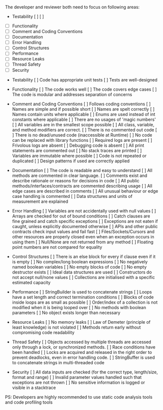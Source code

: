 The developer and reviewer both need to focus on following areas:
  
- Testability               [ ]         [ ] 
- [ ] Functionality
- [ ] Comment and Coding Conventions
- [ ] Documentation
- [ ] Error Handling
- [ ] Control Structures
- [ ] Performance
- [ ] Resource Leaks
- [ ] Thread Safety
- [ ] Security
 
- Testability
  [ ] Code has appropriate unit tests
  [ ] Tests are well-designed

- Functionality
  [ ] The code works well
  [ ] The code covers edge cases
  [ ] The code is modular and addresses separation of concerns
 
- Comment and Coding Conventions
  [ ] Follows coding conventions
  [ ] Names are simple and if possible short
  [ ] Names are spelt correctly
  [ ] Names contain units where applicable
  [ ] Enums are used instead of int constants where applicable
  [ ] There are no usages of 'magic numbers'
  [ ] All variables are in the smallest scope possible
  [ ] All class, variable, and method modifiers are correct.
  [ ] There is no commented out code
  [ ] There is no dead/unused code (inaccessible at Runtime)
  [ ] No code can be replaced with library functions
  [ ] Required logs are present
  [ ] Frivolous logs are absent
  [ ] Debugging code is absent
  [ ] All print statements are commented out
  [ ] No stack traces are printed
  [ ] Variables are immutable where possible
  [ ] Code is not repeated or duplicated
  [ ] Design patterns if used are correctly applied

- Documentation
  [ ] The code is readable and easy to understand 
  [ ] All methods are commented in clear language.
  [ ] Comments exist and describe rationale or reasons for decisions in code
  [ ] All public methods/interfaces/contracts are commented describing usage
  [ ] All edge cases are described in comments
  [ ] All unusual behaviour or edge case handling is commented
  [ ] Data structures and units of measurement are explained

- Error Handling
  [ ] Variables are not accidentally used with null values
  [ ] Arrays are checked for out of bound conditions
  [ ] Catch clauses are fine grained and catch specific exceptions
  [ ] Exceptions are not eaten if caught, unless explicitly documented otherwise
  [ ] APIs and other public contracts check input values and fail fast
  [ ] Files/Sockets/Cursors and other resources are properly closed even when an exception occurs in using them
  [ ] Null/None are not returned from any method
  [ ] Floating point numbers are not compared for equality

- Control Structures
  [ ] There is an else block for every if clause even if it is empty
  [ ] No complex/long boolean expressions
  [ ] No negatively named boolean variables
  [ ] No empty blocks of code
  [ ] No empty destructor exists 
  [ ] Ideal data structures are used
  [ ] Constructors do not accept null/none values
  [ ] Collections are initialised with a specific estimated capacity

- Performance
  [ ] StringBuilder is used to concatenate strings
  [ ] Loops have a set length and correct termination conditions
  [ ] Blocks of code inside loops are as small as possible
  [ ] Order/index of a collection is not modified when it is being looped over
  [ ] No methods with boolean parameters
  [ ] No object exists longer than necessary
 
- Resource Leaks
  [ ] No memory leaks
  [ ] Law of Demeter (principle of least knowledge) is not violated
  [ ] Methods return early without compromising code readability

- Thread Safety
  [ ] Objects accessed by multiple threads are accessed only through a lock, or synchronized methods.
  [ ] Race conditions have been handled
  [ ] Locks are acquired and released in the right order to prevent deadlocks, even in error handling code.
  [ ] StringBuffer is used to concatenate strings in multi-threaded code

- Security
  [ ] All data inputs are checked (for the correct type, length/size, format and range)
  [ ] Invalid parameter values handled such that exceptions are not thrown
  [ ] No sensitive information is logged or visible in a stacktrace

PS: Developers are highly recommended to use static code analysis tools and code profiling tools   
